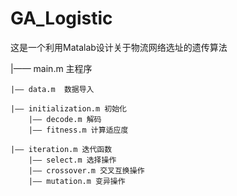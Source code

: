 # GA_Logistic
这是一个利用Matalab设计关于物流网络选址的遗传算法

|—— main.m 主程序

    |—— data.m  数据导入
		
	|—— initialization.m 初始化
		|—— decode.m 解码
		|—— fitness.m 计算适应度
    
	|—— iteration.m 迭代函数         
		|—— select.m 选择操作       
		|—— crossover.m 交叉互换操作     
		|—— mutation.m 变异操作
